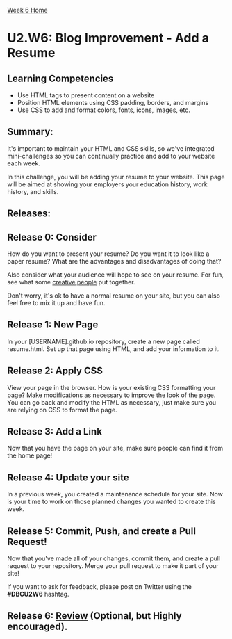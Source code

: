 [Week 6 Home](./)

# U2.W6: Blog Improvement - Add a Resume

## Learning Competencies
- Use HTML tags to present content on a website
- Position HTML elements using CSS padding, borders, and margins
- Use CSS to add and format colors, fonts, icons, images, etc.

## Summary:
It's important to maintain your HTML and CSS skills, so we've integrated mini-challenges so you can continually practice and add to your website each week.

In this challenge, you will be adding your resume to your website. This page will be aimed at showing your employers your education history, work history, and skills.

## Releases:

## Release 0: Consider
How do you want to present your resume? Do you want it to look like a paper resume? What are the advantages and disadvantages of doing that?

Also consider what your audience will hope to see on your resume. For fun, see what some [creative people](http://www.businessinsider.com/best-tech-resumes-2013-11#this-woman-created-a-cool-sliderocket-presentation-to-get-herself-a-job-at-a-startup-called-ridejoy-7) put together.

Don't worry, it's ok to have a normal resume on your site, but you can also feel free to mix it up and have fun.

## Release 1: New Page
In your [USERNAME].github.io repository, create a new page called resume.html. Set up that page using HTML, and add your information to it.

## Release 2: Apply CSS
View your page in the browser. How is your existing CSS formatting your page? Make modifications as necessary to improve the look of the page. You can go back and modify the HTML as necessary, just make sure you are relying on CSS to format the page.

## Release 3: Add a Link
Now that you have the page on your site, make sure people can find it from the home page!

## Release 4: Update your site
In a previous week, you created a maintenance schedule for your site. Now is your time to work on those planned changes you wanted to create this week.

## Release 5: Commit, Push, and create a Pull Request!
Now that you've made all of your changes, commit them, and create a pull request to your repository. Merge your pull request to make it part of your site!

If you want to ask for feedback, please post on Twitter using the **#DBCU2W6** hashtag.

## Release 6: [Review](https://github.com/Devbootcamp/phase-0-handbook/blob/master/coding-references/review.md) (Optional, but Highly encouraged).

